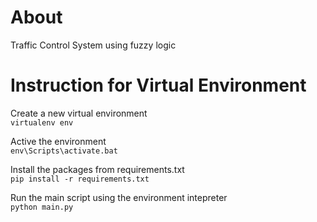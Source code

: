 # About
Traffic Control System using fuzzy logic

# Instruction for Virtual Environment
Create a new virtual environment  
`virtualenv env`

Active the environment  
`env\Scripts\activate.bat`

Install the packages from requirements.txt  
`pip install -r requirements.txt`

Run the main script using the environment intepreter  
`python main.py`


